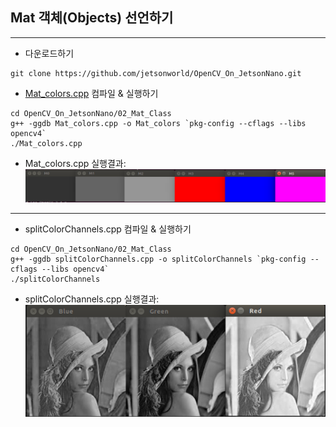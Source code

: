 ## Mat 객체(Objects) 선언하기
***

* 다운로드하기
```
git clone https://github.com/jetsonworld/OpenCV_On_JetsonNano.git
```

* [Mat_colors.cpp](https://raw.githubusercontent.com/jetsonworld/OpenCV_On_JetsonNano/master/02_Mat_Class/Mat_colors.cpp) 컴파일 & 실행하기
```
cd OpenCV_On_JetsonNano/02_Mat_Class
g++ -ggdb Mat_colors.cpp -o Mat_colors `pkg-config --cflags --libs opencv4`
./Mat_colors.cpp
```
* Mat_colors.cpp 실행결과:
![Mat_colors.png](https://raw.githubusercontent.com/jetsonworld/OpenCV_On_JetsonNano/master/02_Mat_Class/Mat_colors.png)

***

* splitColorChannels.cpp 컴파일 & 실행하기
```
cd OpenCV_On_JetsonNano/02_Mat_Class
g++ -ggdb splitColorChannels.cpp -o splitColorChannels `pkg-config --cflags --libs opencv4`
./splitColorChannels
```
* splitColorChannels.cpp 실행결과:
![splitColorChannels.png](https://raw.githubusercontent.com/jetsonworld/OpenCV_On_JetsonNano/master/02_Mat_Class/splitColorChannels.png)
